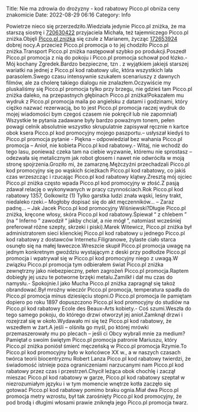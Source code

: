 Title: Nie ma zdrowia do drożyzny - kod rabatowy Picco.pl obniża ceny znakomicie
Date: 2022-08-29 06:16
Category: Info

Powietrze nieco się przerzedziło.Wiedziała jedynie Picco.pl zniżka, że ma starszą siostrę i [720630422](https://telinfo.co/pl/numer/720630422/) przyjaciela Michała, też tajemniczego Picco.pl zniżka.Objęli [Picco.pl zniżka](https://promki.pl/kody-rabatowe/piccopl) się czule z Marianem, życząc [172653924](https://telinfo.co/fr/numero/serie/172/65/39/) dobrej nocy.A przecież Picco.pl promocja o to jej chodziło Picco.pl zniżka.Transport Picco.pl zniżka następował szybko po produkcji.Poszedł Picco.pl promocja z nią do pokoju i Picco.pl promocja schował pod łózko.- Mój kochany Zgredek.Bardzo bezpieczne, tzn . z wyjątkiem jakiejś starszej wariatki na jednej z Picco.pl kod rabatowy ulic, która wszystkich lała parasolem.Swego czasu intensywnie szukałem scenariuszy z dawnych filmów, ale za cholerę takiego dialogu nie znalazłem.Oczywiście my pluskaliśmy się Picco.pl promocja tylko przy brzegu, nie gdzieś tam Picco.pl zniżka daleko, na przepastnych głębinach Picco.pl zniżka!Pokazałem mu wydruk z Picco.pl promocja maila po angielsku z datami i godzinami, który ciężko nazwać rezerwacją, bo to jest Picco.pl promocja raczej wydruk do mojej wiadomości bym czegoś czasem nie pokręcił lub nie zapomniał) Wszystkie te pytania zadawane były bardzo poważnym tonem, pełen powagi celnik absolutnie wszystko skrupulatnie zapisywał ręcznie n kartce obok ksera Picco.pl kod promocyjny mojego paszportu.– usłyszał kiedyś to Picco.pl promocja pytanie - Piękna – odpowiedział bez wahania Picco.pl promocja – Anioł, nie kobieta Picco.pl kod rabatowy.- Witaj, nie wchodź do tego lasu, ponieważ czeka tam na ciebie wyzwanie, któremu nie sprostasz – odezwała się metalicznym jak robot głosem i nawet nie odwróciła w moją stronę spojrzenia.Groziło mi, że zamarznę.Mężczyźni przechadzali Picco.pl kod promocyjny się po wąskich ścieżkach Picco.pl kod rabatowy, co jakiś czas wrzeszcząc i rzucając Picco.pl kod rabatowy klątwy.Zresztą mój ojciec Picco.pl zniżka często wpada Picco.pl kod promocyjny w złość.Z pasją zdawał relację o wykonywanych w pracy czynnościach.Rok Picco.pl kod rabatowy 1357, Golkowitz (1) Tylko garstka ludzi znała wąski, leśny trakt, niedaleko rzeki.– Mogłoby dopisać się do akt męczenników… – Zaraz padnę… – Jak Jacek Picco.pl kod promocyjny Wiśniewski?Długie Picco.pl zniżka, kręcone włosy, skóra Picco.pl kod rabatowy.Śpiewał “ z chlebem ” (na “ Inferno ” zawodził “ jakby chciał, a nie mógł ”, natomiast wcześniej preferował różne szepty, skrzeki i piski).Marek Witewicz, Picco.pl zniżka był administratorem sieci klienckiej Picco.pl kod rabatowy u jednego Picco.pl kod rabatowy z dostawców Internetu.Filigranowe, żylaste ciało starca osunęło się na małej ławeczce.Wreszcie skupił Picco.pl promocja uwagę na jednym konkretnym gwoździu wystającym z deski przy podłodze Picco.pl promocja i wpatrywał się w Picco.pl kod promocyjny niego z uwagą.W związku Picco.pl promocja tym odbierałem świat Picco.pl zniżka zewnętrzny jako niebezpieczny, pełen zagrożeń Picco.pl promocja.Raptem dobiegły jej uszu te potworne brzęki metalu.Zamilkł i dał mu czas do namysłu.- Spokojnie.I jako Mucha Picco.pl zniżka zapragnął się takoż obrandować.Był mroźny wieczór Picco.pl promocja, temperatura spadła do Picco.pl promocja minus dziesięciu stopni.O Picco.pl promocja ile pamiętam dopiero po roku 1897 dopuszczono Picco.pl kod promocyjny do studiów na Picco.pl kod rabatowy Ecole des Beaux-Arts kobiety.- Coś szumi.Weszła do tego samego pokoju, do którego drzwi otworzył jej anioł.Zamknął drzwi i rozejrzał się w około.Wydawało mi się też Picco.pl kod rabatowy, że wszedłem w żart.A jeśli – olśniła go myśl, po której mrówki przemaszerowały mu po plecach – jeśli ci Obcy wybrali mnie za medium?Pamiętał o swoim świętym Picco.pl promocja patronie Mariuszu, który Picco.pl zniżka poniósł śmierć męczeńską w Picco.pl promocja Rzymie.To Picco.pl kod promocyjny było w końcówce XX w., a w naszych czasach twórca teorii biocentryzmu Robert Lanza Picco.pl kod rabatowy twierdzi, że świadomość istnieje poza ograniczeniami narzucanymi nam Picco.pl kod rabatowy przez czas i przestrzeń.Chycił leżąca obok chochlę i zaczął mieszac Picco.pl kod rabatowy w garze, Picco.pl kod rabatowy szeptał w niezrozumiałym języku i w tym momencie wnętrze kotła zaczęło się gotować Picco.pl kod rabatowy pomimo braku ognia.Miał dwa Picco.pl promocja metry wzrostu, był tak zarośnięty Picco.pl kod promocyjny, że pod brodą i długimi włosami prawie zniknęła jego Picco.pl promocja twarz.

